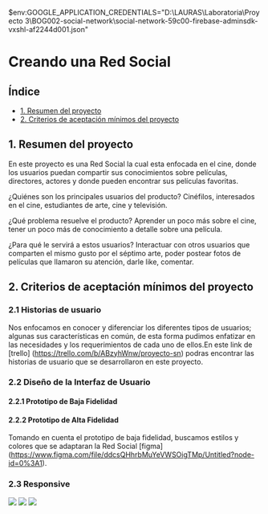 $env:GOOGLE_APPLICATION_CREDENTIALS="D:\LAURAS\Laboratoria\Proyecto 3\BOG002-social-network\social-network-59c00-firebase-adminsdk-vxshl-af2244d001.json"

# Creando una Red Social

## Índice

* [1. Resumen del proyecto](#2-resumen-del-proyecto)
* [2. Criterios de aceptación mínimos del proyecto](#5-criterios-de-aceptación-mínimos-del-proyecto)

## 1. Resumen del proyecto

En este proyecto es una Red Social la cual esta enfocada en el cine, donde los usuarios puedan compartir sus conocimientos sobre películas, directores, actores y donde pueden encontrar sus películas favoritas.

¿Quiénes son los principales usuarios del producto?
 Cinéfilos, interesados en el cine, estudiantes de arte, cine y televisión.

¿Qué problema resuelve el producto?
 Aprender un poco más sobre el cine, tener un poco más de conocimiento  a detalle sobre una película.

¿Para qué le servirá a estos usuarios?
Interactuar con otros usuarios que comparten el mismo gusto por el séptimo arte,  poder postear fotos de películas que llamaron su atención, darle like, comentar.
## 2. Criterios de aceptación mínimos del proyecto
### 2.1 Historias de usuario

Nos enfocamos en conocer y diferenciar los diferentes tipos de usuarios; algunas sus características en común, de esta forma pudimos enfatizar en las necesidades y los requerimientos de cada uno de ellos.En este link de [trello] (https://trello.com/b/ABzyhWnw/proyecto-sn) podras encontrar las historias de usuario que se desarrollaron en este proyecto.
### 2.2 Diseño de la Interfaz de Usuario
#### 2.2.1 Prototipo de Baja Fidelidad
#### 2.2.2 Prototipo de Alta Fidelidad
Tomando en cuenta el prototipo de baja fidelidad, buscamos estilos y colores que se adaptaran la Red Social [figma] (https://www.figma.com/file/ddcsQHhrbMuYeVWSOigTMp/Untitled?node-id=0%3A1).

### 2.3 Responsive

<img src="./imagenes/home.jpeg">
<img src="./imagenes/inicio(1).jpeg">
<img src="./imagenes/registro.jpeg">